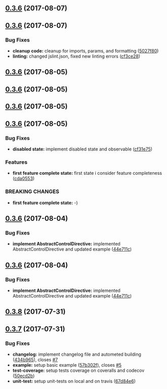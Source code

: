 <a name="0.3.6"></a>
## [0.3.6](https://github.com/BioPhoton/angular-alternative-validation/compare/1.0.4...0.3.6) (2017-08-07)



<a name="0.3.6"></a>
## [0.3.6](https://github.com/BioPhoton/angular-alternative-validation/compare/1.0.3...0.3.6) (2017-08-07)


### Bug Fixes

* **cleanup code:** cleanup for imports, params, and formatting ([5027f80](https://github.com/BioPhoton/angular-alternative-validation/commit/5027f80))
* **linting:** changed jslint.json, fixed new linting errors ([cf3ce28](https://github.com/BioPhoton/angular-alternative-validation/commit/cf3ce28))



<a name="0.3.6"></a>
## [0.3.6](https://github.com/BioPhoton/angular-alternative-validation/compare/1.0.2...0.3.6) (2017-08-05)



<a name="0.3.6"></a>
## [0.3.6](https://github.com/BioPhoton/angular-alternative-validation/compare/1.0.1...0.3.6) (2017-08-05)



<a name="0.3.6"></a>
## [0.3.6](https://github.com/BioPhoton/angular-alternative-validation/compare/1.0.0...0.3.6) (2017-08-05)



<a name="0.3.6"></a>
## [0.3.6](https://github.com/BioPhoton/angular-alternative-validation/compare/0.3.10...0.3.6) (2017-08-05)


### Bug Fixes

* **disabled state:** implement disabled state and observable ([cf31e75](https://github.com/BioPhoton/angular-alternative-validation/commit/cf31e75))


### Features

* **first feature complete state:** first state i consider feature completeness ([cda0553](https://github.com/BioPhoton/angular-alternative-validation/commit/cda0553))


### BREAKING CHANGES

* **first feature complete state:** -)



<a name="0.3.6"></a>
## [0.3.6](https://github.com/BioPhoton/angular-alternative-validation/compare/0.3.9...0.3.6) (2017-08-04)


### Bug Fixes

* **implement AbstractControlDirective:** implemented AbstractControlDirective and updated example ([44e711c](https://github.com/BioPhoton/angular-alternative-validation/commit/44e711c))



<a name="0.3.6"></a>
## [0.3.6](https://github.com/BioPhoton/angular-alternative-validation/compare/0.3.9...0.3.6) (2017-08-04)


### Bug Fixes

* **implement AbstractControlDirective:** implemented AbstractControlDirective and updated example ([44e711c](https://github.com/BioPhoton/angular-alternative-validation/commit/44e711c))



<a name="0.3.8"></a>
## [0.3.8](https://github.com/BioPhoton/angular-alternative-validation/compare/0.3.7...0.3.8) (2017-07-31)



<a name="0.3.7"></a>
## [0.3.7](https://github.com/BioPhoton/angular-alternative-validation/compare/434b965...0.3.7) (2017-07-31)


### Bug Fixes

* **changelog:** implement changelog file and autometed building ([434b965](https://github.com/BioPhoton/angular-alternative-validation/commit/434b965)), closes [#7](https://github.com/BioPhoton/angular-alternative-validation/issues/7)
* **example:** setup basic example ([57b302f](https://github.com/BioPhoton/angular-alternative-validation/commit/57b302f)), closes [#5](https://github.com/BioPhoton/angular-alternative-validation/issues/5)
* **test-coverage:** setup tests coverage on coveralls and codecov ([50ecd2b](https://github.com/BioPhoton/angular-alternative-validation/commit/50ecd2b))
* **unit-test:** setup unit-tests on local and on travis ([67d84e6](https://github.com/BioPhoton/angular-alternative-validation/commit/67d84e6))




